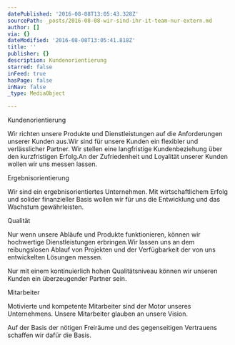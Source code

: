 ```yaml
---
datePublished: '2016-08-08T13:05:43.328Z'
sourcePath: _posts/2016-08-08-wir-sind-ihr-it-team-nur-extern.md
author: []
via: {}
dateModified: '2016-08-08T13:05:41.818Z'
title: ''
publisher: {}
description: Kundenorientierung
starred: false
inFeed: true
hasPage: false
inNav: false
_type: MediaObject

---
```

Kundenorientierung

Wir richten unsere Produkte und Dienstleistungen auf die Anforderungen unserer Kunden aus.Wir sind für unsere Kunden ein flexibler und verlässlicher Partner. Wir stellen eine langfristige Kundenbeziehung über den kurzfristigen Erfolg.An der Zufriedenheit und Loyalität unserer Kunden wollen wir uns messen lassen.

Ergebnisorientierung

Wir sind ein ergebnisorientiertes Unternehmen. Mit wirtschaftlichem Erfolg und solider finanzieller Basis wollen wir für uns die Entwicklung und das Wachstum gewährleisten.

Qualität

Nur wenn unsere Abläufe und Produkte funktionieren, können wir hochwertige Dienstleistungen erbringen.Wir lassen uns an dem reibungslosen Ablauf von Projekten und der Verfügbarkeit der von uns entwickelten Lösungen messen.

Nur mit einem kontinuierlich hohen Qualitätsniveau können wir unseren Kunden ein überzeugender Partner sein.

Mitarbeiter

Motivierte und kompetente Mitarbeiter sind der Motor unseres Unternehmens. Unsere Mitarbeiter glauben an unsere Vision.

Auf der Basis der nötigen Freiräume und des gegenseitigen Vertrauens schaffen wir dafür die Basis.